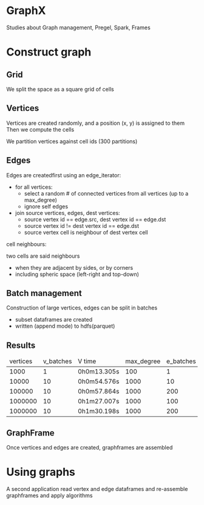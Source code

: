 # GraphX
Studies about Graph management, Pregel, Spark, Frames

Construct graph
===============

Grid
----
We split the space as a square grid of cells

Vertices
--------
Vertices are created randomly, and a position (x, y) is assigned to them
Then we compute the cells

We partition vertices against cell ids (300 partitions)

Edges
-----
Edges are createdfirst using an edge_iterator:

* for all vertices:
  * select a random # of connected vertices from all vertices (up to a max_degree)
  * ignore self edges
* join source vertices, edges, dest vertices:
  * source vertex id == edge.src, dest vertex id == edge.dst
  * source vertex id != dest vertex id == edge.dst
  * source vertex cell is neighbour of dest vertex cell

cell neighbours:

two cells are said neighbours
* when they are adjacent by sides, or by corners
* including spheric space (left-right and top-down)

Batch management
----------------
Construction of large vertices, edges can be split in batches

* subset dataframes are created
* written (append mode) to hdfs(parquet)

Results
-------
<table>
<thead>
<td>vertices</td>
<td>v_batches</td>
<td>V time</td>
<td>max_degree</td>
<td>e_batches</td>
<td>edges</td>
<td>total time</td>
<td>degree</td>
</thead>
<tr>
<td>1000</td>
<td>1</td>
<td>0h0m13.305s</td>
<td>100</td>
<td>1</td>
<td>14</td>
<td>0h0m10.283s</td>
<td>0h0m7.969s</td>
</tr>
<tr>
<td>10000</td>
<td>10</td>
<td>0h0m54.576s</td>
<td>1000</td>
<td>10</td>
<td>1452</td>
<td>0h3m35.159s</td>
<td>0h0m7.735s</td>
</tr>
<tr>
<td>100000</td>
<td>10</td>
<td>0h0m57.864s</td>
<td>1000</td>
<td>200</td>
<td>14749</td>
<td>0h42m32.747s</td>
<td>0h0m17.488s</td>
</tr>
<tr>
<td>1000000</td>
<td>10</td>
<td>0h1m27.007s</td>
<td>1000</td>
<td>100</td>
<td>147045</td>
<td>4h33h24.873s</td>
<td>0h0m10.379s</td>
</tr>
<tr>
<td>1000000</td>
<td>10</td>
<td>0h1m30.198s</td>
<td>1000</td>
<td>200</td>
<td>147003</td>
<td>4h47h24.070s</td>
<td>0h0m10.183s</td>
</tr>
</table>

GraphFrame
----------
Once vertices and edges are created, graphframes are assembled

Using graphs
============
A second application read vertex and edge dataframes and re-assemble graphframes and apply algorithms


